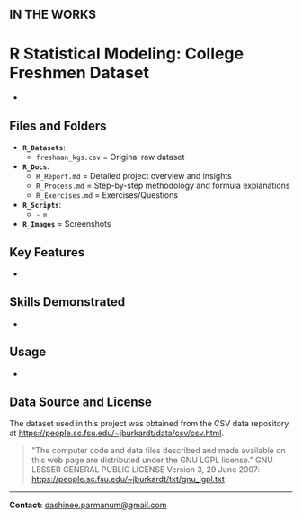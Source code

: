 ## IN THE WORKS

# R Statistical Modeling: College Freshmen Dataset
-

## Files and Folders
- **`R_Datasets`**:
  - `freshman_kgs.csv` = Original raw dataset
- **`R_Docs`**:
  - `R_Report.md` = Detailed project overview and insights
  - `R_Process.md` = Step-by-step methodology and formula explanations
  - `R_Exercises.md` = Exercises/Questions
- **`R_Scripts`**:
  - `-` =
- **`R_Images`** = Screenshots
    
## Key Features
- 

## Skills Demonstrated
- 

## Usage
-

## Data Source and License
The dataset used in this project was obtained from the CSV data repository at https://people.sc.fsu.edu/~jburkardt/data/csv/csv.html.
> "The computer code and data files described and made available on this web page are distributed under the GNU LGPL license."
GNU LESSER GENERAL PUBLIC LICENSE Version 3, 29 June 2007: https://people.sc.fsu.edu/~jburkardt/txt/gnu_lgpl.txt

---
**Contact:** dashinee.parmanum@gmail.com

